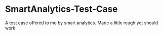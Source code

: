 # SmartAnalytics-Test-Case
A test case offered to me by smart analytics. Made a little rough yet should work
